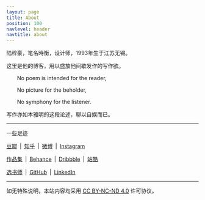 ```yaml
---
layout: page
title: About
position: 100
navlevel: header
navtitle: about
---
```


陆梓豪，笔名時衡，设计师，1993年生于江苏无锡。

这里是他的博客，用以盛放他间歇发作的写作欲。

&emsp;&emsp;No poem is intended for the reader,

&emsp;&emsp;No picture for the beholder,

&emsp;&emsp;No symphony for the listener.

写作亦如本雅明的这段论述，聊以自娱而已。

---

一些足迹

<a href="https://www.douban.com/people/LucienLorca/" target="_blank">豆瓣</a>&ensp;|&ensp;<a href="https://www.zhihu.com/people/lorcha" target="_blank">知乎</a>&ensp;|&ensp;<a href="https://weibo.com/lucientes" target="_blank">微博</a>&ensp;|&ensp;<a href="https://www.instagram.com/l.o.r.c.a/" target="_blank">Instagram</a>

<a href="https://zihaolu.com" target="_blank">作品集</a>&ensp;|&ensp;<a href="https://www.behance.net/zihaolu" target="_blank">Behance</a>&ensp;|&ensp;<a href="https://dribbble.com/zihaolu" target="_blank">Dribbble</a>&ensp;|&ensp;<a href="https://lucientes.zcool.com.cn/" target="_blank">站酷</a>

<a href="https://readirector.com" target="_blank">选书师</a>&ensp;|&ensp;<a href="https://github.com/ZihaoLu" target="_blank">GitHub</a>&ensp;|&ensp;<a href="https://www.linkedin.com/in/zihaolu/" target="_blank">LinkedIn</a>

---

如无特殊说明，本站内容均采用 <a href="https://creativecommons.org/licenses/by-nc-nd/4.0/deed.zh" target="_blank">CC BY-NC-ND 4.0</a> 许可协议。
